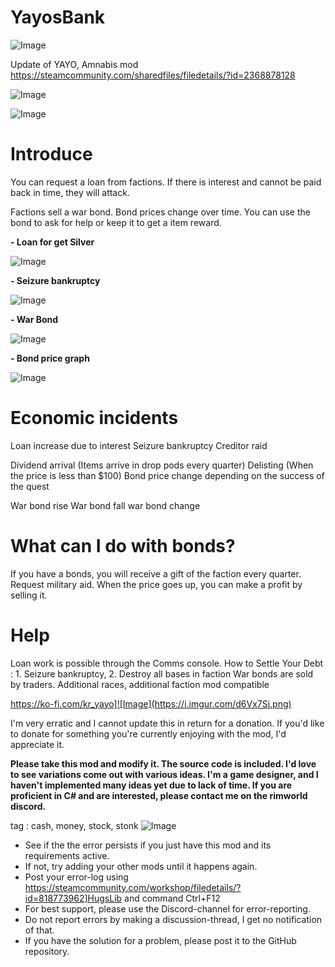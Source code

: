 # YayosBank

![Image](https://i.imgur.com/buuPQel.png)

Update of YAYO, Amnabis mod
https://steamcommunity.com/sharedfiles/filedetails/?id=2368878128

![Image](https://i.imgur.com/pufA0kM.png)

	
![Image](https://i.imgur.com/Z4GOv8H.png)

# **Introduce**

You can request a loan from factions.
If there is interest and cannot be paid back in time, they will attack.

Factions sell a war bond.
Bond prices change over time.
You can use the bond to ask for help or keep it to get a item reward.



**- Loan for get Silver**

![Image](https://imgur.com/QoTwb50.gif)




**- Seizure bankruptcy**

![Image](https://imgur.com/4Hq2arD.gif)




**- War Bond**

![Image](https://imgur.com/4VRllzh.gif)




**- Bond price graph**

![Image](https://imgur.com/WhUg7Wv.gif)





# **Economic incidents**

Loan increase due to interest
Seizure bankruptcy
Creditor raid

Dividend arrival (Items arrive in drop pods every quarter)
Delisting (When the price is less than $100)
Bond price change depending on the success of the quest

War bond rise
War bond fall
war bond change


# **What can I do with bonds?**

If you have a bonds, you will receive a gift of the faction every quarter.
Request military aid.
When the price goes up, you can make a profit by selling it.



# **Help**

Loan work is possible through the Comms console.
How to Settle Your Debt : 1. Seizure bankruptcy, 2. Destroy all bases in faction
War bonds are sold by traders.
Additional races, additional faction mod compatible




https://ko-fi.com/kr_yayo]![Image](https://i.imgur.com/d6Vx7Sj.png)

I'm very erratic and I cannot update this in return for a donation.
If you'd like to donate for something you're currently enjoying with the mod, I'd appreciate it.



**Please take this mod and modify it. The source code is included.
I'd love to see variations come out with various ideas.
I'm a game designer, and I haven't implemented many ideas yet due to lack of time.
If you are proficient in C# and are interested, please contact me on the rimworld discord.**

tag : cash, money, stock, stonk
![Image](https://i.imgur.com/PwoNOj4.png)



-  See if the the error persists if you just have this mod and its requirements active.
-  If not, try adding your other mods until it happens again.
-  Post your error-log using https://steamcommunity.com/workshop/filedetails/?id=818773962]HugsLib and command Ctrl+F12
-  For best support, please use the Discord-channel for error-reporting.
-  Do not report errors by making a discussion-thread, I get no notification of that.
-  If you have the solution for a problem, please post it to the GitHub repository.


